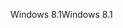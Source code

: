 <span data-ttu-id="5fead-101">Windows 8.1</span><span class="sxs-lookup"><span data-stu-id="5fead-101">Windows 8.1</span></span>